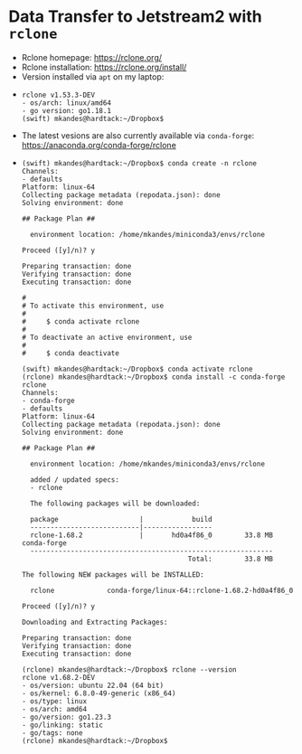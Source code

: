 # Data Transfer to Jetstream2 with `rclone`
- Rclone homepage: https://rclone.org/
- Rclone installation: https://rclone.org/install/
- Version installed via `apt` on my laptop:
- ``` (swift) mkandes@hardtack:~/Dropbox$ rclone --version
  rclone v1.53.3-DEV
  - os/arch: linux/amd64
  - go version: go1.18.1
  (swift) mkandes@hardtack:~/Dropbox$
  ```
- The latest vesions are also currently available via `conda-forge`: https://anaconda.org/conda-forge/rclone
- ```
  (swift) mkandes@hardtack:~/Dropbox$ conda create -n rclone
  Channels:
  - defaults
  Platform: linux-64
  Collecting package metadata (repodata.json): done
  Solving environment: done

  ## Package Plan ##

    environment location: /home/mkandes/miniconda3/envs/rclone

  Proceed ([y]/n)? y

  Preparing transaction: done
  Verifying transaction: done
  Executing transaction: done

  #
  # To activate this environment, use
  #
  #     $ conda activate rclone
  #
  # To deactivate an active environment, use
  #
  #     $ conda deactivate

  (swift) mkandes@hardtack:~/Dropbox$ conda activate rclone
  (rclone) mkandes@hardtack:~/Dropbox$ conda install -c conda-forge rclone
  Channels:
  - conda-forge
  - defaults
  Platform: linux-64
  Collecting package metadata (repodata.json): done
  Solving environment: done

  ## Package Plan ##

    environment location: /home/mkandes/miniconda3/envs/rclone

    added / updated specs:
    - rclone

    The following packages will be downloaded:

    package                    |            build
    ---------------------------|-----------------
    rclone-1.68.2              |       hd0a4f86_0        33.8 MB  conda-forge
    ------------------------------------------------------------
                                           Total:        33.8 MB

  The following NEW packages will be INSTALLED:

    rclone             conda-forge/linux-64::rclone-1.68.2-hd0a4f86_0

  Proceed ([y]/n)? y

  Downloading and Extracting Packages:

  Preparing transaction: done
  Verifying transaction: done
  Executing transaction: done

  (rclone) mkandes@hardtack:~/Dropbox$ rclone --version
  rclone v1.68.2-DEV
  - os/version: ubuntu 22.04 (64 bit)
  - os/kernel: 6.8.0-49-generic (x86_64)
  - os/type: linux
  - os/arch: amd64
  - go/version: go1.23.3
  - go/linking: static
  - go/tags: none
  (rclone) mkandes@hardtack:~/Dropbox$
  ```
